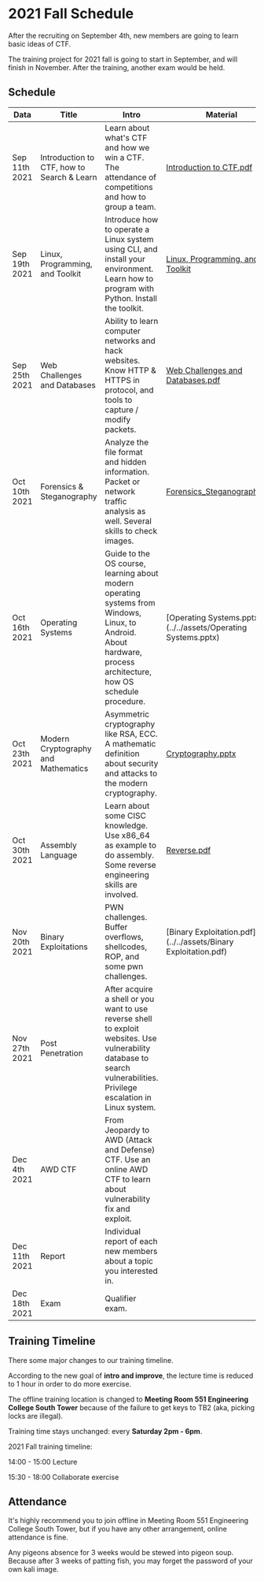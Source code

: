 # 2021 Fall Schedule

After the recruiting on September 4th, new members are going to learn basic ideas of CTF.

The training project for 2021 fall is going to start in September, and will finish in November. After the training, another exam would be held.

## Schedule

| Data          | Title                                      | Intro                                                        | Material                                                     |
| ------------- | ------------------------------------------ | ------------------------------------------------------------ | ------------------------------------------------------------ |
| Sep 11th 2021 | Introduction to CTF, how to Search & Learn | Learn about what's CTF and how we win a CTF. The attendance of competitions and how to group a team. | [Introduction to CTF.pdf](../../assets/Introduction_to_CTF.pdf) |
| Sep 19th 2021 | Linux, Programming, and Toolkit            | Introduce how to operate a Linux system using CLI, and install your environment. Learn how to program with Python. Install the toolkit. | [Linux, Programming, and Toolkit](../../assets/Linux__Programming__CLI.pdf) |
| Sep 25th 2021 | Web Challenges and Databases               | Ability to learn computer networks and hack websites. Know HTTP & HTTPS in protocol, and tools to capture / modify packets. | [Web Challenges and Databases.pdf](../../assets/Web_Challenges_and_Databases.pdf) |
| Oct 10th 2021 | Forensics & Steganography                  | Analyze the file format and hidden information. Packet or network traffic analysis as well. Several skills to check images. | [Forensics_Steganography.pdf](../../assets/Forensics_Steganography.pdf) |
| Oct 16th 2021 | Operating Systems                          | Guide to the OS course, learning about modern operating systems from Windows, Linux, to Android. About hardware, process architecture, how OS schedule procedure. | [Operating Systems.pptx](../../assets/Operating Systems.pptx) |
| Oct 23th 2021 | Modern Cryptography and Mathematics        | Asymmetric cryptography like RSA, ECC. A mathematic definition about security and attacks to the modern cryptography. | [Cryptography.pptx](../../assets/Cryptography.pptx)          |
| Oct 30th 2021 | Assembly Language                          | Learn about some CISC knowledge. Use x86_64 as example to do assembly. Some reverse engineering skills are involved. | [Reverse.pdf](../../assets/Reverse.pdf)                      |
| Nov 20th 2021 | Binary Exploitations                       | PWN challenges. Buffer overflows, shellcodes, ROP, and some pwn challenges. | [Binary Exploitation.pdf](../../assets/Binary Exploitation.pdf) |
| Nov 27th 2021 | Post Penetration                           | After acquire a shell or you want to use reverse shell to exploit websites. Use vulnerability database to search vulnerabilities. Privilege escalation in Linux system. |                                                              |
| Dec 4th 2021  | AWD CTF                                    | From Jeopardy to AWD (Attack and Defense) CTF. Use an online AWD CTF to learn about vulnerability fix and exploit. |                                                              |
| Dec 11th 2021 | Report                                     | Individual report of each new members about a topic you interested in. |                                                              |
| Dec 18th 2021 | Exam                                       | Qualifier exam.                                              |                                                              |

## Training Timeline

There some major changes to our training timeline.

According to the new goal of **intro and improve**, the lecture time is reduced to 1 hour in order to do more exercise.

The offline training location is changed to **Meeting Room 551 Engineering College South Tower** because of the failure to get keys to TB2 (aka, picking locks are illegal).

Training time stays unchanged: every **Saturday 2pm - 6pm**.

2021 Fall training timeline:

14:00 - 15:00 Lecture

15:30 - 18:00 Collaborate exercise

## Attendance

It's highly recommend you to join offline in Meeting Room 551 Engineering College South Tower, but if you have any other arrangement, online attendance is fine.

Any pigeons absence for 3 weeks would be stewed into pigeon soup. Because after 3 weeks of patting fish, you may forget the password of your own kali image.

